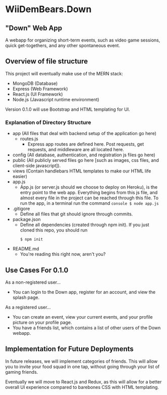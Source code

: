 # WiiDemBears.Down

## "Down" Web App

A webapp for organizing short-term events, such as video game sessions, quick get-togethers, and any other spontaneous event.

## Overview of file structure

This project will eventually make use of the MERN stack:

- MongoDB (Database)
- Express (Web Framework)
- React.js (UI Framework)
- Node.js (Javascript runtime environment)

Version 0.1.0 will use Bootstrap and HTML templating for UI.

### Explanation of Directory Structure

- app (All files that deal with backend setup of the application go here)
  - routes.js
    - Express app routes are defined here. Post requests, get requests, and middleware are all located here.
- config (All database, authentication, and registration js files go here)
- public (All publicly served files go here [such as images, css files, and client-side javascript]).
- views (Contain handlebars HTML templates to make our HTML life easier)
- app.js
  - App.js (or server.js should we choose to deploy on Heroku), is the entry point to the web app. Everything begins from
    this js file, and almost every file in the project can be reached through this file. To run the app, in a terminal run
    the command
    `console $ node app.js`
- .gitigore
  - Define all files that git should ignore through commits.
- package.json
  - Define all dependencies (created through npm init). If you just cloned this repo, you should run
    ```console
    $ npm init
    ```
- README.md
  - You're reading this right now, aren't you?

## Use Cases For 0.1.0

As a non-registered user...

- You can login to the Down app, register for an account, and view the splash page.

As a registered user...

- You can create an event, view your current events, and your profile picture on your profile page.
- You have a friends list, which contains a list of other users of the Down webapp.

## Implementation for Future Deployments

In future releases, we will implement categories of friends. This will allow you to invite your food squad in one tap, without going through your list of gaming friends.

Eventually we will move to React.js and Redux, as this will allow for a better overall UI experience compared to barebones CSS with HTML templating.
